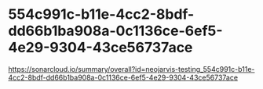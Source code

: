 # 554c991c-b11e-4cc2-8bdf-dd66b1ba908a-0c1136ce-6ef5-4e29-9304-43ce56737ace
https://sonarcloud.io/summary/overall?id=neojarvis-testing_554c991c-b11e-4cc2-8bdf-dd66b1ba908a-0c1136ce-6ef5-4e29-9304-43ce56737ace
